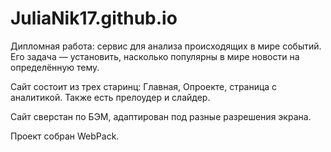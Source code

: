 # JuliaNik17.github.io
Дипломная работа: сервис для анализа происходящих в мире событий. Его задача — установить, насколько популярны в мире новости на определённую тему.

Сайт состоит из трех старинц: Главная, Опроекте, страница с аналитикой. Также есть прелоудер и слайдер.

Сайт сверстан по БЭМ, адаптирован под разные разрешения экрана.

Проект собран WebPack.
